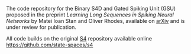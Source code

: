 The code repository for the Binary S4D and Gated Spiking Unit (GSU) proposed in the preprint _Learning Long Sequences in Spiking Neural Networks_ by Matei Ioan Stan and Oliver Rhodes, available on [arXiv](https://arxiv.org/abs/2401.00955) and is under review for publication. 

All code builds on the original [S4](https://arxiv.org/pdf/2111.00396) repository available online https://github.com/state-spaces/s4
